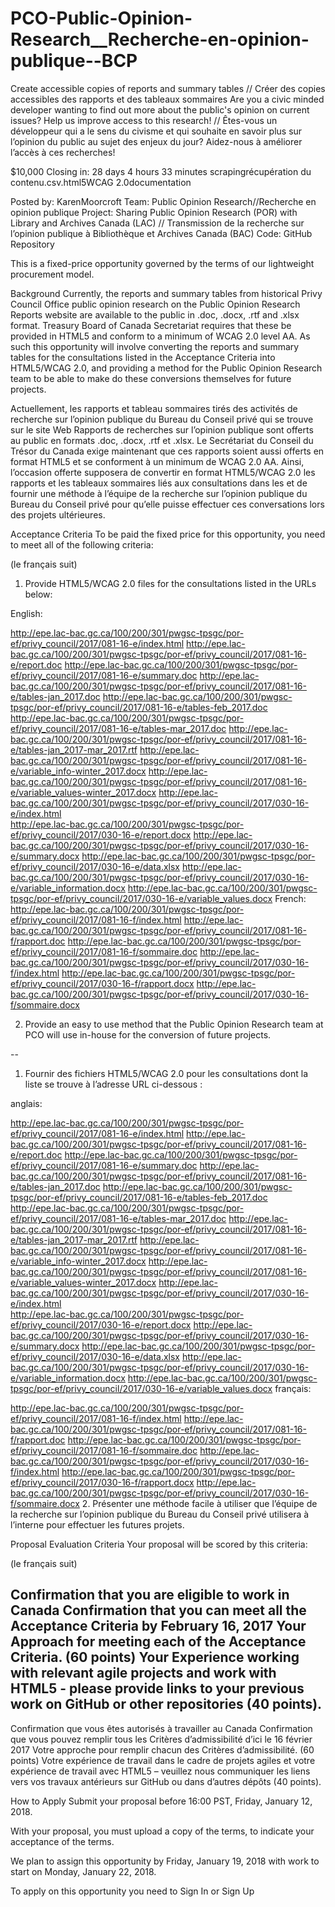 # PCO-Public-Opinion-Research__Recherche-en-opinion-publique--BCP


Create accessible copies of reports and summary tables // Créer des copies accessibles des rapports et des tableaux sommaires
Are you a civic minded developer wanting to find out more about the public's opinion on current issues? Help us improve access to this research! // Êtes-vous un développeur qui a le sens du civisme et qui souhaite en savoir plus sur l’opinion du public au sujet des enjeux du jour? Aidez-nous à améliorer l’accès à ces recherches!



$10,000  Closing in: 28 days 4 hours 33 minutes scrapingrécupération du contenu.csv.html5WCAG 2.0documentation

Posted by: KarenMoorcroft Team:
 Public Opinion Research//Recherche en opinion publique Project:
 Sharing Public Opinion Research (POR) with Library and Archives Canada (LAC) // Transmission de la recherche sur l’opinion publique à Bibliothèque et Archives Canada (BAC) Code:
 GitHub Repository

This is a fixed-price opportunity governed by the terms of our lightweight procurement model.

Background
Currently, the reports and summary tables from historical Privy Council Office public opinion research on the Public Opinion Research Reports website are available to the public in .doc, .docx, .rtf and .xlsx format.  Treasury Board of Canada Secretariat requires that these be provided in HTML5 and conform to a minimum of WCAG 2.0 level AA.  As such this opportunity will involve converting the reports and summary tables for the consultations listed in the Acceptance Criteria into HTML5/WCAG 2.0, and providing a method for the Public Opinion Research team to be able to make do these conversions themselves for future projects.

 

 

Actuellement, les rapports et tableau sommaires tirés des activités de recherche sur l’opinion publique du Bureau du Conseil privé qui se trouve sur le site Web Rapports de recherches sur l’opinion publique sont offerts au public en formats .doc, .docx, .rtf et .xlsx. Le Secrétariat du Conseil du Trésor du Canada exige maintenant que ces rapports soient aussi offerts en format HTML5 et se conforment à un minimum de WCAG 2.0 AA. Ainsi, l’occasion offerte supposera de convertir en format HTML5/WCAG 2.0 les rapports et les tableaux sommaires liés aux consultations dans les et de fournir une méthode à l’équipe de la recherche sur l’opinion publique du Bureau du Conseil privé pour qu’elle puisse effectuer ces conversations lors des projets ultérieures.

 

 


Acceptance Criteria
To be paid the fixed price for this opportunity, you need to meet all of the following criteria:

(le français suit)

 

1.  Provide HTML5/WCAG 2.0 files for the consultations listed in the URLs below:

English:

http://epe.lac-bac.gc.ca/100/200/301/pwgsc-tpsgc/por-ef/privy_council/2017/081-16-e/index.html
http://epe.lac-bac.gc.ca/100/200/301/pwgsc-tpsgc/por-ef/privy_council/2017/081-16-e/report.doc
http://epe.lac-bac.gc.ca/100/200/301/pwgsc-tpsgc/por-ef/privy_council/2017/081-16-e/summary.doc
http://epe.lac-bac.gc.ca/100/200/301/pwgsc-tpsgc/por-ef/privy_council/2017/081-16-e/tables-jan_2017.doc
http://epe.lac-bac.gc.ca/100/200/301/pwgsc-tpsgc/por-ef/privy_council/2017/081-16-e/tables-feb_2017.doc
http://epe.lac-bac.gc.ca/100/200/301/pwgsc-tpsgc/por-ef/privy_council/2017/081-16-e/tables-mar_2017.doc
http://epe.lac-bac.gc.ca/100/200/301/pwgsc-tpsgc/por-ef/privy_council/2017/081-16-e/tables-jan_2017-mar_2017.rtf
http://epe.lac-bac.gc.ca/100/200/301/pwgsc-tpsgc/por-ef/privy_council/2017/081-16-e/variable_info-winter_2017.docx
http://epe.lac-bac.gc.ca/100/200/301/pwgsc-tpsgc/por-ef/privy_council/2017/081-16-e/variable_values-winter_2017.docx
http://epe.lac-bac.gc.ca/100/200/301/pwgsc-tpsgc/por-ef/privy_council/2017/030-16-e/index.html  
http://epe.lac-bac.gc.ca/100/200/301/pwgsc-tpsgc/por-ef/privy_council/2017/030-16-e/report.docx
http://epe.lac-bac.gc.ca/100/200/301/pwgsc-tpsgc/por-ef/privy_council/2017/030-16-e/summary.docx
http://epe.lac-bac.gc.ca/100/200/301/pwgsc-tpsgc/por-ef/privy_council/2017/030-16-e/data.xlsx
http://epe.lac-bac.gc.ca/100/200/301/pwgsc-tpsgc/por-ef/privy_council/2017/030-16-e/variable_information.docx
http://epe.lac-bac.gc.ca/100/200/301/pwgsc-tpsgc/por-ef/privy_council/2017/030-16-e/variable_values.docx
 French:
http://epe.lac-bac.gc.ca/100/200/301/pwgsc-tpsgc/por-ef/privy_council/2017/081-16-f/index.html
http://epe.lac-bac.gc.ca/100/200/301/pwgsc-tpsgc/por-ef/privy_council/2017/081-16-f/rapport.doc
http://epe.lac-bac.gc.ca/100/200/301/pwgsc-tpsgc/por-ef/privy_council/2017/081-16-f/sommaire.doc
http://epe.lac-bac.gc.ca/100/200/301/pwgsc-tpsgc/por-ef/privy_council/2017/030-16-f/index.html
http://epe.lac-bac.gc.ca/100/200/301/pwgsc-tpsgc/por-ef/privy_council/2017/030-16-f/rapport.docx
http://epe.lac-bac.gc.ca/100/200/301/pwgsc-tpsgc/por-ef/privy_council/2017/030-16-f/sommaire.docx
 

2.  Provide an easy to use method that the Public Opinion Research team at PCO will use in-house for the conversion of future projects.

--

1. Fournir des fichiers HTML5/WCAG 2.0 pour les consultations dont la liste se trouve à l’adresse URL ci-dessous :

 anglais:

http://epe.lac-bac.gc.ca/100/200/301/pwgsc-tpsgc/por-ef/privy_council/2017/081-16-e/index.html
http://epe.lac-bac.gc.ca/100/200/301/pwgsc-tpsgc/por-ef/privy_council/2017/081-16-e/report.doc
http://epe.lac-bac.gc.ca/100/200/301/pwgsc-tpsgc/por-ef/privy_council/2017/081-16-e/summary.doc
http://epe.lac-bac.gc.ca/100/200/301/pwgsc-tpsgc/por-ef/privy_council/2017/081-16-e/tables-jan_2017.doc
http://epe.lac-bac.gc.ca/100/200/301/pwgsc-tpsgc/por-ef/privy_council/2017/081-16-e/tables-feb_2017.doc
http://epe.lac-bac.gc.ca/100/200/301/pwgsc-tpsgc/por-ef/privy_council/2017/081-16-e/tables-mar_2017.doc
http://epe.lac-bac.gc.ca/100/200/301/pwgsc-tpsgc/por-ef/privy_council/2017/081-16-e/tables-jan_2017-mar_2017.rtf
http://epe.lac-bac.gc.ca/100/200/301/pwgsc-tpsgc/por-ef/privy_council/2017/081-16-e/variable_info-winter_2017.docx
http://epe.lac-bac.gc.ca/100/200/301/pwgsc-tpsgc/por-ef/privy_council/2017/081-16-e/variable_values-winter_2017.docx
http://epe.lac-bac.gc.ca/100/200/301/pwgsc-tpsgc/por-ef/privy_council/2017/030-16-e/index.html  
http://epe.lac-bac.gc.ca/100/200/301/pwgsc-tpsgc/por-ef/privy_council/2017/030-16-e/report.docx
http://epe.lac-bac.gc.ca/100/200/301/pwgsc-tpsgc/por-ef/privy_council/2017/030-16-e/summary.docx
http://epe.lac-bac.gc.ca/100/200/301/pwgsc-tpsgc/por-ef/privy_council/2017/030-16-e/data.xlsx
http://epe.lac-bac.gc.ca/100/200/301/pwgsc-tpsgc/por-ef/privy_council/2017/030-16-e/variable_information.docx
http://epe.lac-bac.gc.ca/100/200/301/pwgsc-tpsgc/por-ef/privy_council/2017/030-16-e/variable_values.docx
  français:

http://epe.lac-bac.gc.ca/100/200/301/pwgsc-tpsgc/por-ef/privy_council/2017/081-16-f/index.html
http://epe.lac-bac.gc.ca/100/200/301/pwgsc-tpsgc/por-ef/privy_council/2017/081-16-f/rapport.doc
http://epe.lac-bac.gc.ca/100/200/301/pwgsc-tpsgc/por-ef/privy_council/2017/081-16-f/sommaire.doc
http://epe.lac-bac.gc.ca/100/200/301/pwgsc-tpsgc/por-ef/privy_council/2017/030-16-f/index.html
http://epe.lac-bac.gc.ca/100/200/301/pwgsc-tpsgc/por-ef/privy_council/2017/030-16-f/rapport.docx
http://epe.lac-bac.gc.ca/100/200/301/pwgsc-tpsgc/por-ef/privy_council/2017/030-16-f/sommaire.docx
2.  Présenter une méthode facile à utiliser que l’équipe de la recherche sur l’opinion publique du Bureau du Conseil privé utilisera à l’interne pour effectuer les futures projets.

 

 


Proposal Evaluation Criteria
Your proposal will be scored by this criteria:

(le français suit)

Confirmation that you are eligible to work in Canada
Confirmation that you can meet all the Acceptance Criteria by February 16, 2017
Your Approach for meeting each of the Acceptance Criteria. (60 points)
Your Experience working with relevant agile projects and work with HTML5 - please provide links to your previous work on GitHub or other repositories (40 points).
--

Confirmation que vous êtes autorisés à travailler au Canada
Confirmation que vous pouvez remplir tous les Critères d’admissibilité d’ici le 16 février 2017
Votre approche pour remplir chacun des Critères d’admissibilité. (60 points)
Votre expérience de travail dans le cadre de projets agiles et votre expérience de travail avec HTML5 – veuillez nous communiquer les liens vers vos travaux antérieurs sur GitHub ou dans d’autres dépôts (40 points).
 

 


How to Apply
Submit your proposal before 16:00 PST, Friday, January 12, 2018.

With your proposal, you must upload a copy of the terms, to indicate your acceptance of the terms.

We plan to assign this opportunity by Friday, January 19, 2018 with work to start on Monday, January 22, 2018.


To apply on this opportunity you need to Sign In or	Sign Up
